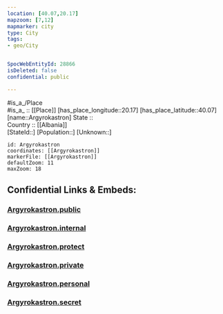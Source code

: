 ```yaml
---
location: [40.07,20.17] 
mapzoom: [7,12] 
mapmarker: city 
type: City
tags:
- geo/City


SpocWebEntityId: 28866
isDeleted: false
confidential: public

---
```

#is_a_/Place  
#is_a_ :: [[Place]] 
[has_place_longitude::20.17] 
[has_place_latitude::40.07] 
[name::Argyrokastron] 
State ::  
Country :: [[Albania]]  
[StateId::] 
[Population::] 
[Unknown::] 


```leaflet
id: Argyrokastron
coordinates: [[Argyrokastron]] 
markerFile: [[Argyrokastron]] 
defaultZoom: 11 
maxZoom: 18
```


## Confidential Links & Embeds: 

### [Argyrokastron.public](/_public/\Earth\Continent\Europe\Europe~South\Albania\Counties~Albania\Gjirokastër\CityArgyrokastron.public.md) 

### [Argyrokastron.internal](/_internal/\Earth\Continent\Europe\Europe~South\Albania\Counties~Albania\Gjirokastër\CityArgyrokastron.internal.md) 

### [Argyrokastron.protect](/_protect/\Earth\Continent\Europe\Europe~South\Albania\Counties~Albania\Gjirokastër\CityArgyrokastron.protect.md) 

### [Argyrokastron.private](/_private/\Earth\Continent\Europe\Europe~South\Albania\Counties~Albania\Gjirokastër\CityArgyrokastron.private.md) 

### [Argyrokastron.personal](/_personal/\Earth\Continent\Europe\Europe~South\Albania\Counties~Albania\Gjirokastër\CityArgyrokastron.personal.md) 

### [Argyrokastron.secret](/_secret/\Earth\Continent\Europe\Europe~South\Albania\Counties~Albania\Gjirokastër\CityArgyrokastron.secret.md)

